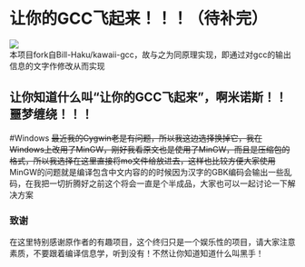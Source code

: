# 让你的GCC飞起来！！！（待补完）
![](https://count.getloli.com/get/@JoyinJoester.github.Let-your-GCC-fly-)
<br>本项目fork自Bill-Haku/kawaii-gcc，故与之为同原理实现，即通过对gcc的输出信息的文字作修改从而实现
## 让你知道什么叫“让你的GCC飞起来”，啊米诺斯！！噩梦缠绕！！！
#Windows
<del>最近我的Cygwin老是有问题，所以我这边选择换掉它，我在Windows上改用了MinGW，刚好我看原文也是使用了MinGW，而且是压缩包的格式，所以我选择在这里直接将mo文件给放进去，这样也比较方便大家使用</del>
MinGW的问题就是编译包含中文内容的的时候因为汉字的GBK编码会输出一些乱码，在我把一切折腾好之前这个将会一直是个半成品，大家也可以一起讨论一下解决方案
### 致谢
   在这里特别感谢原作者的有趣项目，这个终归只是一个娱乐性的项目，请大家注意素质，不要跟着编译信息学，听到没有！不然让你知道知道什么叫黑手！

